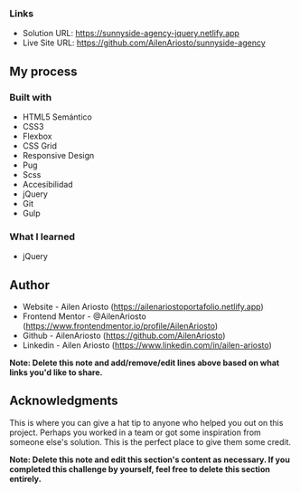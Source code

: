 ### Links

- Solution URL: https://sunnyside-agency-jquery.netlify.app
- Live Site URL: https://github.com/AilenAriosto/sunnyside-agency

## My process

### Built with

- HTML5 Semántico
- CSS3
- Flexbox
- CSS Grid
- Responsive Design
- Pug
- Scss
- Accesibilidad 
- jQuery
- Git
- Gulp


### What I learned

- jQuery


## Author

- Website - Ailen Ariosto (https://ailenariostoportafolio.netlify.app)
- Frontend Mentor - @AilenAriosto (https://www.frontendmentor.io/profile/AilenAriosto)
- Github - AilenAriosto (https://github.com/AilenAriosto)
- Linkedin - Ailen Ariosto (https://www.linkedin.com/in/ailen-ariosto)

**Note: Delete this note and add/remove/edit lines above based on what links you'd like to share.**

## Acknowledgments

This is where you can give a hat tip to anyone who helped you out on this project. Perhaps you worked in a team or got some inspiration from someone else's solution. This is the perfect place to give them some credit.

**Note: Delete this note and edit this section's content as necessary. If you completed this challenge by yourself, feel free to delete this section entirely.**